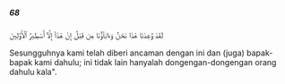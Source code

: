 ##### 68

<span class="ayah">لَقَدْ وُعِدْنَا هَٰذَا نَحْنُ وَءَابَآؤُنَا مِن قَبْلُ إِنْ هَٰذَآ إِلَّآ أَسَٰطِيرُ ٱلْأَوَّلِينَ</span>

<span class="ayah_translation">Sesungguhnya kami telah diberi ancaman dengan ini dan (juga) bapak-bapak kami dahulu; ini tidak lain hanyalah dongengan-dongengan orang dahulu kala".</span>

